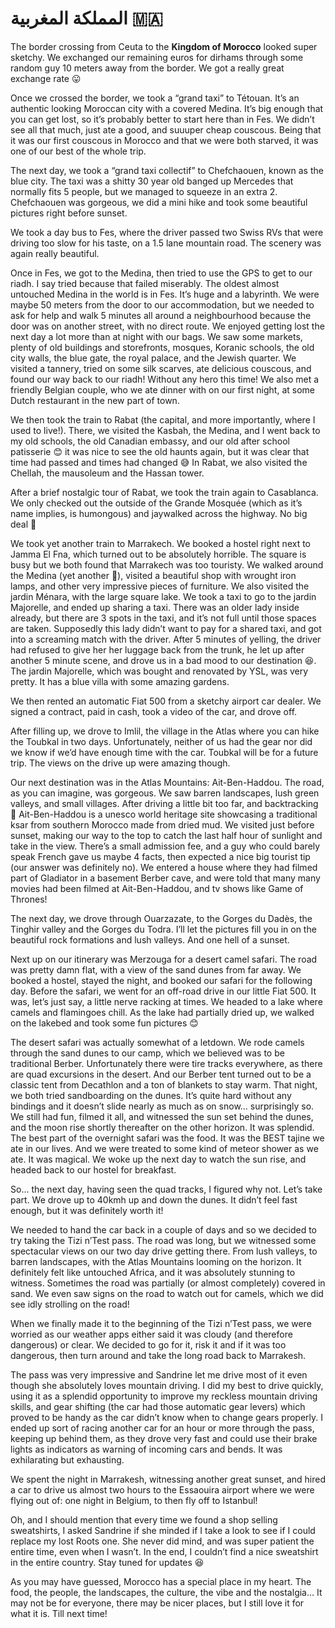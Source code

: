 # المملكة المغربية 🇲🇦

The border crossing from Ceuta to the **Kingdom of Morocco** looked super sketchy. We exchanged our remaining euros for dirhams through some random guy 10 meters away from the border. We got a really great exchange rate 😛

Once we crossed the border, we took a “grand taxi” to Tétouan. It’s an authentic looking Moroccan city with a covered Medina. It’s big enough that you can get lost, so it’s probably better to start here than in Fes.
We didn’t see all that much, just ate a good, and suuuper cheap couscous. Being that it was our first couscous in Morocco and that we were both starved, it was one of our best of the whole trip.

The next day, we took a “grand taxi collectif” to Chefchaouen, known as the blue city. The taxi was a shitty 30 year old banged up Mercedes that normally fits 5 people, but we managed to squeeze in an extra 2. Chefchaouen was gorgeous, we did a mini hike and took some beautiful pictures right before sunset.

We took a day bus to Fes, where the driver passed two Swiss RVs that were driving too slow for his taste, on a 1.5 lane mountain road. The scenery was again really beautiful.

Once in Fes, we got to the Medina, then tried to use the GPS to get to our riadh. I say tried because that failed miserably. The oldest almost untouched Medina in the world is in Fes. It’s huge and a labyrinth. We were maybe 50 meters from the door to our accommodation, but we needed to ask for help and walk 5 minutes all around a neighbourhood because the door was on another street, with no direct route.
We enjoyed getting lost the next day a lot more than at night with our bags. We saw some markets, plenty of old buildings and storefronts, mosques, Koranic schools, the old city walls, the blue gate, the royal palace, and the Jewish quarter. We visited a tannery, tried on some silk scarves, ate delicious couscous, and found our way back to our riadh! Without any hero this time!
We also met a friendly Belgian couple, who we ate dinner with on our first night, at some Dutch restaurant in the new part of town.

We then took the train to Rabat (the capital, and more importantly, where I used to live!). There, we visited the Kasbah, the Medina, and I went back to my old schools, the old Canadian embassy, and our old after school patisserie 😊 it was nice to see the old haunts again, but it was clear that time had passed and times had changed 😅
In Rabat, we also visited the Chellah, the mausoleum and the Hassan tower.

After a brief nostalgic tour of Rabat, we took the train again to Casablanca. We only checked out the outside of the Grande Mosquée (which as it’s name implies, is humongous) and jaywalked across the highway. No big deal 🤪

We took yet another train to Marrakech. We booked a hostel right next to Jamma El Fna, which turned out to be absolutely horrible. The square is busy but we both found that Marrakech was too touristy. We walked around the Medina (yet another 🤣), visited a beautiful shop with wrought iron lamps, and other very impressive pieces of furniture. We also visited the jardin Ménara, with the large square lake. We took a taxi to go to the jardin Majorelle, and ended up sharing a taxi. There was an older lady inside already, but there are 3 spots in the taxi, and it’s not full until those spaces are taken. Supposedly this lady didn’t want to pay for a shared taxi, and got into a screaming match with the driver. After 5 minutes of yelling, the driver had refused to give her her luggage back from the trunk, he let up after another 5 minute scene, and drove us in a bad mood to our destination 😆. The jardin Majorelle, which was bought and renovated by YSL, was very pretty. It has a blue villa with some amazing gardens.

We then rented an automatic Fiat 500 from a sketchy airport car dealer. We signed a contract, paid in cash, took a video of the car, and drove off.

After filling up, we drove to Imlil, the village in the Atlas where you can hike the Toubkal in two days. Unfortunately, neither of us had the gear nor did we know if we’d have enough time with the car. Toubkal will be for a future trip. The views on the drive up were amazing though.

Our next destination was in the Atlas Mountains: Ait-Ben-Haddou. The road, as you can imagine, was gorgeous. We saw barren landscapes, lush green valleys, and small villages. After driving a little bit too far, and backtracking 🤪 Ait-Ben-Haddou is a unesco world heritage site showcasing a traditional ksar from southern Morocco made from dried mud. We visited just before sunset, making our way to the top to catch the last half hour of sunlight and take in the view. There’s a small admission fee, and a guy who could barely speak French gave us maybe 4 facts, then expected a nice big tourist tip (our answer was definitely no). We entered a house where they had filmed part of Gladiator in a basement Berber cave, and were told that many many movies had been filmed at Ait-Ben-Haddou, and tv shows like Game of Thrones!

The next day, we drove through Ouarzazate, to the Gorges du Dadès, the Tinghir valley and the Gorges du Todra. I’ll let the pictures fill you in on the beautiful rock formations and lush valleys. And one hell of a sunset.

Next up on our itinerary was Merzouga for a desert camel safari. The road was pretty damn flat, with a view of the sand dunes from far away. We booked a hostel, stayed the night, and booked our safari for the following day. Before the safari, we went for an off-road drive in our little Fiat 500. It was, let’s just say, a little nerve racking at times. We headed to a lake where camels and flamingoes chill. As the lake had partially dried up, we walked on the lakebed and took some fun pictures 😊

The desert safari was actually somewhat of a letdown. We rode camels through the sand dunes to our camp, which we believed was to be traditional Berber. Unfortunately there were tire tracks everywhere, as there are quad excursions in the desert. And our Berber tent turned out to be a classic tent from Decathlon and a ton of blankets to stay warm. That night, we both tried sandboarding on the dunes. It’s quite hard without any bindings and it doesn’t slide nearly as much as on snow... surprisingly so. We still had fun, filmed it all, and witnessed the sun set behind the dunes, and the moon rise shortly thereafter on the other horizon. It was splendid. The best part of the overnight safari was the food. It was the BEST tajine we ate in our lives. And we were treated to some kind of meteor shower as we ate. It was magical. We woke up the next day to watch the sun rise, and headed back to our hostel for breakfast.

So... the next day, having seen the quad tracks, I figured why not. Let’s take part. We drove up to 40kmh up and down the dunes. It didn’t feel fast enough, but it was definitely worth it!

We needed to hand the car back in a couple of days and so we decided to try taking the Tizi n’Test pass. The road was long, but we witnessed some spectacular views on our two day drive getting there. From lush valleys, to barren landscapes, with the Atlas Mountains looming on the horizon. It definitely felt like untouched Africa, and it was absolutely stunning to witness. Sometimes the road was partially (or almost completely) covered in sand. We even saw signs on the road to watch out for camels, which we did see idly strolling on the road!

When we finally made it to the beginning of the Tizi n’Test pass, we were worried as our weather apps either said it was cloudy (and therefore dangerous) or clear. We decided to go for it, risk it and if it was too dangerous, then turn around and take the long road back to Marrakesh.

The pass was very impressive and Sandrine let me drive most of it even though she absolutely loves mountain driving. I did my best to drive quickly, using it as a splendid opportunity to improve my reckless mountain driving skills, and gear shifting (the car had those automatic gear levers) which proved to be handy as the car didn’t know when to change gears properly. I ended up sort of racing another car for an hour or more through the pass, keeping up behind them, as they drove very fast and could use their brake lights as indicators as warning of incoming cars and bends. It was exhilarating but exhausting.

We spent the night in Marrakesh, witnessing another great sunset, and hired a car to drive us almost two hours to the Essaouira airport where we were flying out of: one night in Belgium, to then fly off to Istanbul!

Oh, and I should mention that every time we found a shop selling sweatshirts, I asked Sandrine if she minded if I take a look to see if I could replace my lost Roots one. She never did mind, and was super patient the entire time, even when I wasn’t. In the end, I couldn’t find a nice sweatshirt in the entire country. Stay tuned for updates 😆

As you may have guessed, Morocco has a special place in my heart. The food, the people, the landscapes, the culture, the vibe and the nostalgia... It may not be for everyone, there may be nicer places, but I still love it for what it is.
Till next time!
